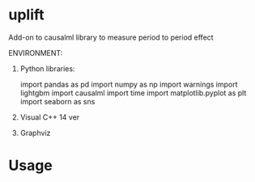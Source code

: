 # uplift
Add-on to causalml library to measure period to period effect

ENVIRONMENT:
1. Python libraries:

      import pandas as pd
      import numpy as np
      import warnings
      import lightgbm
      import causalml
      import time
      import matplotlib.pyplot as plt
      import seaborn as sns


2. Visual C++ 14 ver
3. Graphviz

# Usage
